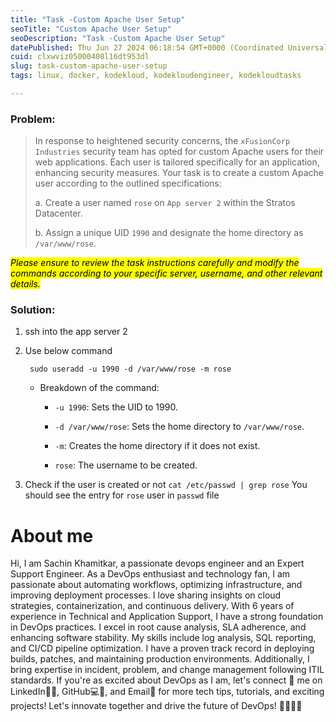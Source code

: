 ```yaml
---
title: "Task -Custom Apache User Setup"
seoTitle: "Custom Apache User Setup"
seoDescription: "Task -Custom Apache User Setup"
datePublished: Thu Jun 27 2024 06:18:54 GMT+0000 (Coordinated Universal Time)
cuid: clxwviz05000408l16dt953dl
slug: task-custom-apache-user-setup
tags: linux, docker, kodekloud, kodekloudengineer, kodekloudtasks

---
```


### Problem:

> In response to heightened security concerns, the `xFusionCorp Industries` security team has opted for custom Apache users for their web applications. Each user is tailored specifically for an application, enhancing security measures. Your task is to create a custom Apache user according to the outlined specifications:
> 
> a. Create a user named `rose` on `App server 2` within the Stratos Datacenter.
> 
> b. Assign a unique UID `1990` and designate the home directory as `/var/www/rose`.

*<mark>Please ensure to review the task instructions carefully and modify the commands according to your specific server, username, and other relevant details.</mark>*

### Solution:

1. ssh into the app server 2
    
2. Use below command
    
    ```plaintext
     sudo useradd -u 1990 -d /var/www/rose -m rose
    ```
    
    * Breakdown of the command:
        
        * `-u 1990`: Sets the UID to 1990.
            
        * `-d /var/www/rose`: Sets the home directory to `/var/www/rose`.
            
        * `-m`: Creates the home directory if it does not exist.
            
        * `rose`: The username to be created.
            
3. Check if the user is created or not `cat /etc/passwd | grep rose` You should see the entry for `rose` user in `passwd` file
    

# About me

Hi, I am Sachin Khamitkar, a passionate devops engineer and an Expert Support Engineer. As a DevOps enthusiast and technology fan, I am passionate about automating workflows, optimizing infrastructure, and improving deployment processes. I love sharing insights on cloud strategies, containerization, and continuous delivery. With 6 years of experience in Technical and Application Support, I have a strong foundation in DevOps practices. I excel in root cause analysis, SLA adherence, and enhancing software stability. My skills include log analysis, SQL reporting, and CI/CD pipeline optimization. I have a proven track record in deploying builds, patches, and maintaining production environments. Additionally, I bring expertise in incident, problem, and change management following ITIL standards. If you're as excited about DevOps as I am, let's connect 🌟 me on LinkedIn🔗💼, GitHub💻🔗, and Email📧 for more tech tips, tutorials, and exciting projects! Let's innovate together and drive the future of DevOps! 🚀👩‍💻💡